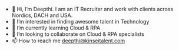 - 👋 Hi, I’m Deepthi. I am an IT Recruiter and work with clients across Nordics, DACH and USA.
- 👀 I’m interested in finding awesome talent in Technology
- 🌱 I’m currently learning Cloud & RPA
- 💞️ I’m looking to collaborate on Cloud & RPA specialists
- 📫 How to reach me deepthi@kinseitalent.com

<!---
ckldeepthi/ckldeepthi is a ✨ special ✨ repository because its `README.md` (this file) appears on your GitHub profile.
You can click the Preview link to take a look at your changes.
--->

